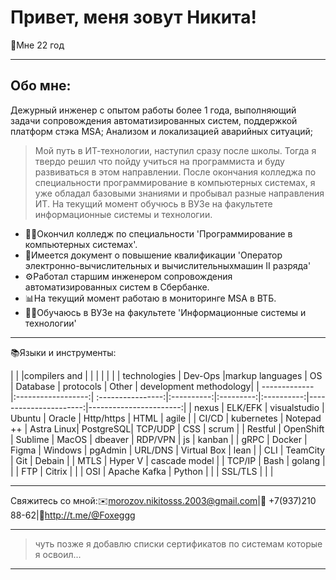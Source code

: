<html lang="en">
<head>
    <meta charset="UTF-8">
    <meta name="viewport" content="width=device-width, initial-scale=1.0">
    <link rel="stylesheet" href="styles.css">
</head>
<body> 
<div class="header">	
<H1>Привет, меня зовут Никита!</H1>
<p>👤Мне 22 год</p>
	
---

<h2>Обо мне:</h2>

<p> Дежурный инженер с опытом работы более 1 года, выполняющий задачи сопровождения автоматизированных систем,
поддержкой платформ стэка MSA; Анализом и локализацией аварийных ситуаций;

> Мой путь в ИТ-технологии, наступил сразу после школы. Тогда я твердо решил что пойду учиться на программиста и буду развиваться в этом направлении. После окончания колледжа по специальности программирование в компьютерных системах, я уже обладал базовыми знаниями и пробывал разные направления ИТ. На текущий момент обучюсь в ВУЗе на факультете информационные системы и технологии.</p>

- 🧑‍🎓Окончил колледж по специальности 'Программирование в компьютерных системах'.
- 🧰Имеется документ о повышение квалификации 'Оператор электронно-вычислительных и вычислительныхмашин II разряда'
- ⚙️Работал старшим инженером сопровождения автоматизированных систем в Сбербанке.
- 📊На текущий момент работаю в мониторинге MSA в ВТБ.
- 👨‍🎓Обучаюсь в ВУЗе на факультете 'Информационные системы и технологии'

---

</h2>📚Языки и инструменты:</h2>

| 		|         	     |compilers and 	 |	      |		  |	       |		       |   			|
| technologies	| Dev-Ops 	     |markup languages   | OS 	      | Database  | protocols  | Other	       	       | development methodology|
| ------------- |:------------------:| :----------------:|:----------:|:---------:|:----------:|----------------------:|-----------------------:|
| nexus         | ELK/EFK	     | visualstudio	 | Ubuntu     | Oracle    | Http/https | HTML		       | agile		 	|
| CI/CD	        | kubernetes	     | Notepad ++  	 | Astra Linux| PostgreSQL| TCP/UDP    | CSS		       | scrum	 	 	|
| Restful	| OpenShift          | Sublime	   	 | MacOS      | dbeaver   | RDP/VPN    | js		       | kanban	 	 	|
| gRPC		| Docker             | Figma	  	 | Windows    | pgAdmin	  | URL/DNS    | Virtual Box	       | lean		        | 
| CLI		| TeamCity           | Git		 | Debain     | 	  | MTLS       | Hyper V	       | cascade model	 	|
| TCP/IP	| Bash               | golang	   	 | 	      | 	  | FTP	       | Citrix		       |			|
| OSI		| Apache Kafka       | Python		 | 	      | 	  | SSL/TLS    | 		       |			|

---

Свяжитесь со мной:✉️morozov.nikitosss.2003@gmail.com|📱 +7(937)210 88-62|💬http://t.me/@Foxeggg

---

> чуть позже я добавлю списки сертификатов по системам которые я освоил...

---

</div>
<div class="content">

</div>
</body>
</html>
